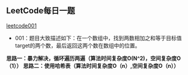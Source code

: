
## LeetCode每日一题
[leetcode001](https://leetcode-cn.com/problems/two-sum/)

* 001：题目大致描述如下：在一个数组中，找到两数相加之和等于目标值target的两个数，最后返回这两个数在数组中的位置。

**思路一：暴力解决，循环遍历两遍（算法时间复杂度O(N^2)，空间复杂度O（1））**
**思路二：使用哈希表（算法时间复杂度O（n）,空间复杂度O（n））**
